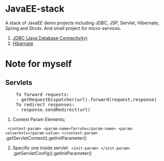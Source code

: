 # JavaEE-stack
A stack of JavaEE demo projects including JDBC, JSP, Servlet, Hibernate, Spring and Struts. And small project for micro-services.

1. [JDBC (Java Database Connectivity)](https://github.com/farruhx/JavaEE-stack/tree/master/JDBC)
2. [Hibernate](https://github.com/farruhx/JavaEE-stack/tree/master/hibernate) 

# Note for myself
## Servlets

<pre>
    To forward requests:
    - getRequestDispatcher(url).forward(request,response)
    To redirect responses:
    - response.sendRedirect(url)
</pre>  

1. Context Param Elements;

 ` <context-param>
        <param-name>farruhx</param-name>
        <param-value>hxls</param-value>
  </context-param>`
  .getServletContext().getInitParameter()
  
2. Specific one inside servlet
   ` <init-param> </init-param>`
  .getServletConfig().getInitParameter()

